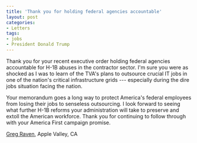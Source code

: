 ```yaml
---
title: 'Thank you for holding federal agencies accountable'
layout: post
categories:
- Letters
tags:
- jobs
- President Donald Trump
---
```


Thank you for your recent executive order holding federal agencies accountable for H-1B abuses in the contractor sector. I'm sure you were as shocked as I was to learn of the TVA's plans to outsource crucial IT jobs in one of the nation's critical infrastructure grids --- especially during the dire jobs situation facing the nation.

Your memorandum goes a long way to protect America's federal employees from losing their jobs to senseless outsourcing. I look forward to seeing what further H-1B reforms your administration will take to preserve and extoll the American workforce. Thank you for continuing to follow through with your America First campaign promise.

[Greg Raven](https://www.gregraven.org/), Apple Valley, CA